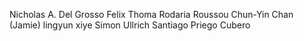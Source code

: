 

Nicholas A. Del Grosso 
Felix Thoma 
Rodaria Roussou
Chun-Yin Chan (Jamie)
lingyun 
xiye
Simon Ullrich
Santiago Priego Cubero

